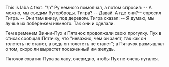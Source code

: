 This is laba 4 text: "\n"
Ру немного помолчал, а потом спросил:
 -- А можно, мы съедим бутерброды. Тигра?
 -- Давай. А где они?-- спросил Тигра.
 -- Они там внизу, под деревом.
Тигра сказал:
 -- Я думаю, мы лучше их побережем немного.
Так они и сделали.

 Тем временем Винни-Пух и Пятачок продолжали свою прогулку. Пух в  стихах  сообщал Пятачку, что "неважно, чем он занят, так как он толстеть не станет, а ведь он  толстеть  не  станет";  а Пятачок  размышлял  о  том,  скоро  ли  вырастет  посаженный им желудь.

 Пяточок схватил Пуха за лапу, очевидно, чтобы Пух не очень пугался.